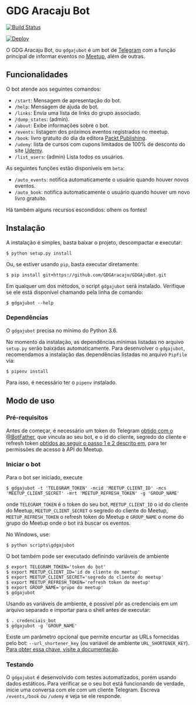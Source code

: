 # GDG Aracaju Bot

[![Build Status](https://travis-ci.org/GDGAracaju/GDGAjuBot.svg?branch=master)](https://travis-ci.org/GDGAracaju/GDGAjuBot)

[![Deploy](https://www.herokucdn.com/deploy/button.svg)](https://heroku.com/deploy)

O GDG Aracaju Bot, ou `gdgajubot` é um bot de [Telegram](https://telegram.me/) com a função
principal de informar eventos no [Meetup](http://www.meetup.com/), além de outras.

## Funcionalidades

O bot atende aos seguintes comandos:

- `/start`: Mensagem de apresentação do bot.
- `/help`: Mensagem de ajuda do bot.
- `/links`: Envia uma lista de links do grupo associado.
- `/dump_states`: (admin).
- `/about`: Exibe informações sobre o bot.
- `/events`: listagem dos próximos eventos registrados no meetup.
- `/book`: livro gratuito do dia da editora [Packt Publishing](https://www.packtpub.com/).
- `/udemy`: lista de cursos com cupons limitados de 100% de desconto do site [Udemy](https://www.udemy.com/).
- `/list_users`: (admin) Lista todos os usuários.

As seguintes funções estão disponíveis em `beta`:

- `/auto_events`: notifica automaticamente o usuário quando houver novos eventos.
- `/auto_book`: notifica automaticamente o usuário quando houver um novo livro gratuito.

Há também alguns recursos escondidos: olhem os fontes!

## Instalação

A instalação é simples, basta baixar o projeto, descompactar e executar:

    $ python setup.py install

Ou, se estiver usando `pip`, basta executar diretamente:

    $ pip install git+https://github.com/GDGAracaju/GDGAjuBot.git

Em qualquer um dos métodos, o script `gdgajubot` será instalado. Verifique se ele está disponível
chamando pela linha de comando:

    $ gdgajubot --help

### Dependências

O `gdgajubot` precisa no mínimo do Python 3.6.

No momento da instalação, as dependências mínimas listadas no arquivo `setup.py` serão baixadas
automaticamente. Para desenvolver o `gdgajubot`, recomendamos a instalação das dependências listadas
no arquivo `Pipfile` via:

    $ pipenv install

Para isso, é necessário ter o `pipenv` instalado.

## Modo de uso

### Pré-requisitos

Antes de começar, é necessário um token do Telegram [obtido com o @BotFather](https://core.telegram.org/bots#6-botfather),
que vincula ao seu bot, e o id do cliente, segredo do cliente e refresh token [obtidos ao seguir o passo 1 e 2 descrito em](https://www.meetup.com/pt-BR/meetup_api/auth/#oauth2),
para ter permissões de acesso à API do Meetup.

### Iniciar o bot

Para o bot ser iniciado, execute

    $ gdgajubot -t 'TELEGRAM_TOKEN' -mcid 'MEETUP_CLIENT_ID' -mcs 'MEETUP_CLIENT_SECRET' -mrt 'MEETUP_REFRESH_TOKEN' -g 'GROUP_NAME'

onde `TELEGRAM_TOKEN` é o token do seu bot, `MEETUP_CLIENT_ID` o id do cliente do Meetup, `MEETUP_CLIENT_SECRET` o segredo do cliente do Meetup, `MEETUP_REFRESH_TOKEN` o refresh token do Meetup e `GROUP_NAME` o nome do
grupo do Meetup onde o bot irá buscar os eventos.

No Windows, use:

    $ python scripts\gdgajubot

O bot também pode ser executado definindo variáveis de ambiente

    $ export TELEGRAM_TOKEN='token do bot'
    $ export MEETUP_CLIENT_ID='id do cliente do meetup'
    $ export MEETUP_CLIENT_SECRET='segredo do cliente do meetup'
    $ export MEETUP_REFRESH_TOKEN='refresh token do meetup'
    $ export GROUP_NAME='grupo do meetup'
    $ gdgajubot

Usando as variáveis de ambiente, é possível pôr as credenciais em um arquivo separado e importar
para o shell antes de executar:

    $ . credenciais_bot
    $ gdgajubot -g 'GROUP_NAME'

Existe um parâmetro opcional que permite encurtar as URLs fornecidas pelo bot: `--url_shortener_key` (ou variável de ambiente `URL_SHORTENER_KEY`). [Para obter essa chave, visite a documentação](https://developers.google.com/url-shortener/v1/getting_started).

### Testando

O `gdgajubot` é desenvolvido com testes automatizados, porém usando dados estáticos. Para verificar
se o seu bot está funcionando de verdade, inicie uma conversa com ele com um cliente Telegram.
Escreva `/events`,`/book` ou `/udemy` e veja se ele responde.
